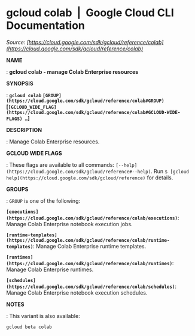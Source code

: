 # gcloud colab  |  Google Cloud CLI Documentation

*Source: [https://cloud.google.com/sdk/gcloud/reference/colab](https://cloud.google.com/sdk/gcloud/reference/colab)*

**NAME**

: **gcloud colab - manage Colab Enterprise resources**

**SYNOPSIS**

: **`gcloud colab` `[GROUP](https://cloud.google.com/sdk/gcloud/reference/colab#GROUP)` [`[GCLOUD_WIDE_FLAG](https://cloud.google.com/sdk/gcloud/reference/colab#GCLOUD-WIDE-FLAGS) …`]**

**DESCRIPTION**

: Manage Colab Enterprise resources.

**GCLOUD WIDE FLAGS**

: These flags are available to all commands: `[--help](https://cloud.google.com/sdk/gcloud/reference#--help)`.
Run `$ [gcloud help](https://cloud.google.com/sdk/gcloud/reference)` for details.

**GROUPS**

: ``GROUP`` is one of the following:

**`[executions](https://cloud.google.com/sdk/gcloud/reference/colab/executions)`**:
Manage Colab Enterprise notebook execution jobs.

**`[runtime-templates](https://cloud.google.com/sdk/gcloud/reference/colab/runtime-templates)`**:
Manage Colab Enterprise runtime templates.

**`[runtimes](https://cloud.google.com/sdk/gcloud/reference/colab/runtimes)`**:
Manage Colab Enterprise runtimes.

**`[schedules](https://cloud.google.com/sdk/gcloud/reference/colab/schedules)`**:
Manage Colab Enterprise notebook execution schedules.

**NOTES**

: This variant is also available:

```
gcloud beta colab
```